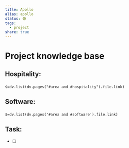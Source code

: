 ```yaml
---
title: Apollo
alias: apollo
status: 🟢
tags:
  - project
share: true
---
```


# Project knowledge base

## Hospitality:
###
`$=dv.list(dv.pages("#area and #hospitality").file.link)`

## Software:
### 
`$=dv.list(dv.pages('#area and #software').file.link)`

## Task:
- [ ] 
